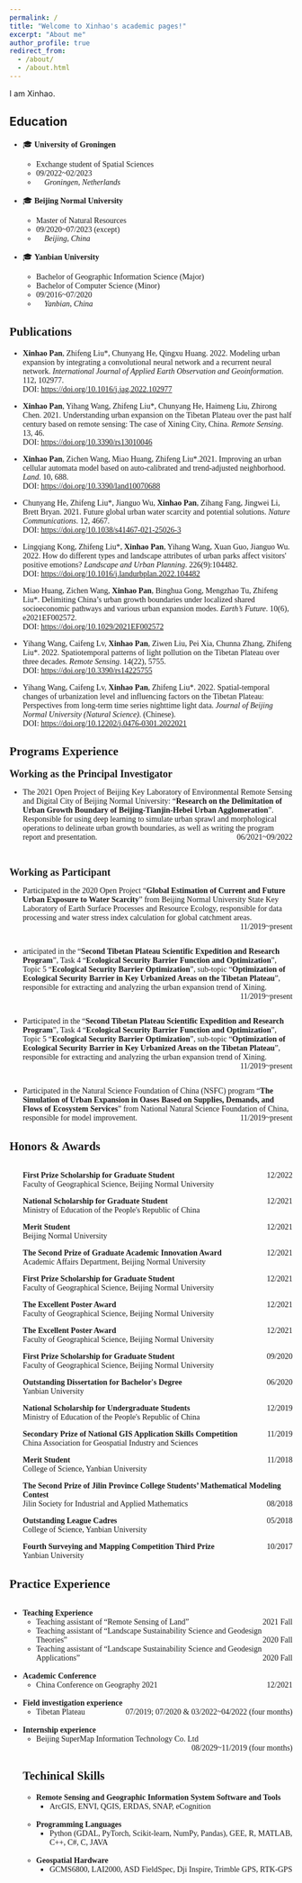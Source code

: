 ```yaml
---
permalink: /
title: "Welcome to Xinhao's academic pages!"
excerpt: "About me"
author_profile: true
redirect_from: 
  - /about/
  - /about.html
---
```



I am Xinhao.




<h2 id="education"> Education</h2>

<span style="font-family: 'euclid';">

* 🎓 **University of Groningen**
    * Exchange student of Spatial Sciences
    * 09/2022~02/2023
    * 📍 *Groningen, Netherlands*

* 🎓 **Beijing Normal University**
    * Master of Natural Resources
    * 09/2020~07/2023 (except)
    * 📍 *Beijing, China*
    

* 🎓 **Yanbian University**
    * Bachelor of Geographic Information Science (Major)
    * Bachelor of Computer Science (Minor)
    * 09/2016~07/2020
    * 📍 *Yanbian, China*

<span>


<h2 id="publications"> Publications</h2>

<span style="font-family: 'euclid';">

* **Xinhao Pan**, Zhifeng Liu\*, Chunyang He, Qingxu Huang. 2022. Modeling urban expansion by integrating a convolutional neural network and a recurrent neural network. *International Journal of Applied Earth Observation and Geoinformation*. 112, 102977.  
DOI:  <a href="https://doi.org/10.1016/j.jag.2022.102977" target="_blank">https://doi.org/10.1016/j.jag.2022.102977</a>

* **Xinhao Pan**, Yihang Wang, Zhifeng Liu\*, Chunyang He, Haimeng Liu, Zhirong Chen. 2021. Understanding urban expansion on the Tibetan Plateau over the past half century based on remote sensing: The case of Xining City, China. *Remote Sensing*. 13, 46.   
DOI: <a href="https://doi.org/10.3390/rs13010046" target="_blank">https://doi.org/10.3390/rs13010046</a>

* **Xinhao Pan**, Zichen Wang, Miao Huang, Zhifeng Liu\*.2021. Improving an urban cellular automata model based on auto-calibrated and trend-adjusted neighborhood. *Land*. 10, 688.   
DOI: <a href="https://doi.org/10.3390/land10070688" target="_blank">https://doi.org/10.3390/land10070688</a>

* Chunyang He, Zhifeng Liu\*, Jianguo Wu, **Xinhao Pan**, Zihang Fang, Jingwei Li, Brett Bryan. 2021. Future global urban water scarcity and potential solutions. *Nature Communications*. 12, 4667.   
DOI: <a href="https://doi.org/10.1038/s41467-021-25026-3" target="_blank">https://doi.org/10.1038/s41467-021-25026-3</a>

* Lingqiang Kong, Zhifeng Liu\*, **Xinhao Pan**, Yihang Wang, Xuan Guo, Jianguo Wu. 2022. How do different types and landscape attributes of urban parks affect visitors' positive emotions? *Landscape and Urban Planning*. 226(9):104482.   
DOI: <a href="https://doi.org/10.1016/j.landurbplan.2022.104482" target="_blank">https://doi.org/10.1016/j.landurbplan.2022.104482</a>

* Miao Huang, Zichen Wang, **Xinhao Pan**, Binghua Gong, Mengzhao Tu, Zhifeng Liu\*. Delimiting China’s urban growth boundaries under localized shared socioeconomic pathways and various urban expansion modes. *Earth’s Future*. 10(6), e2021EF002572.   
DOI: <a href="https://doi.org/10.1029/2021EF002572" target="_blank">https://doi.org/10.1029/2021EF002572</a>

* Yihang Wang, Caifeng Lv, **Xinhao Pan**, Ziwen Liu, Pei Xia, Chunna Zhang, Zhifeng Liu\*. 2022. Spatiotemporal patterns of light pollution on the Tibetan Plateau over three decades. *Remote Sensing*. 14(22), 5755.   
DOI: <a href="https://doi.org/10.3390/rs14225755" target="_blank">https://doi.org/10.3390/rs14225755</a>

* Yihang Wang, Caifeng Lv, **Xinhao Pan**, Zhifeng Liu\*. 2022. Spatial-temporal changes of urbanization level and influencing factors on the Tibetan Plateau: Perspectives from long-term time series nighttime light data. *Journal of Beijing Normal University (Natural Science)*. (Chinese).   
DOI: <a href="https://doi.org/10.12202/j.0476-0301.2022021" target="_blank">https://doi.org/10.12202/j.0476-0301.2022021</a>
<span>


<h2 id="programs"> Programs Experience</h2>
<div>
<b><font size="4">Working as the Principal Investigator</font></b>
  <ul>
	<li>The 2021 Open Project of Beijing Key Laboratory of Environmental Remote Sensing and Digital City of Beijing Normal University: “<b>Research on the Delimitation of Urban Growth Boundary of Beijing-Tianjin-Hebei Urban Agglomeration</b>”. Responsible for using deep learning to simulate urban sprawl and morphological operations to delineate urban growth boundaries, as well as writing the program report and presentation.<span style="float: right">06/2021~09/2022</span></li>
  </ul>
<br>

<b><font size="4">Working as Participant</font></b>
  <ul>
	<li>Participated in the 2020 Open Project “<b>Global Estimation of Current and Future Urban Exposure to Water Scarcity</b>” from Beijing Normal University State Key Laboratory of Earth Surface Processes and Resource Ecology, responsible for data processing and water stress index calculation for global catchment areas.<span style="float: right">11/2019~present</span></li>
  </ul>
<br>
  <ul>
	<li>articipated in the “<b>Second Tibetan Plateau Scientific Expedition and Research Program</b>”, Task 4 “<b>Ecological Security Barrier Function and Optimization</b>”, Topic 5 “<b>Ecological Security Barrier Optimization</b>”, sub-topic “<b>Optimization of Ecological Security Barrier in Key Urbanized Areas on the Tibetan Plateau</b>”, responsible for extracting and analyzing the urban expansion trend of Xining.<span style="float: right">11/2019~present</span></li>
  </ul>
<br>
  <ul>
	<li>Participated in the “<b>Second Tibetan Plateau Scientific Expedition and Research Program</b>”, Task 4 “<b>Ecological Security Barrier Function and Optimization</b>”, Topic 5 “<b>Ecological Security Barrier Optimization</b>”, sub-topic “<b>Optimization of Ecological Security Barrier in Key Urbanized Areas on the Tibetan Plateau</b>”, responsible for extracting and analyzing the urban expansion trend of Xining.<span style="float: right">11/2019~present</span></li>
  </ul>
<br>
  <ul>
	<li>Participated in the Natural Science Foundation of China (NSFC) program “<b>The Simulation of Urban Expansion in Oases Based on Supplies, Demands, and Flows of Ecosystem Services</b>” from National Natural Science Foundation of China, responsible for model improvement.<span style="float: right">11/2019~present</span></li>
  </ul>


</div>


<h2 id="honors"> Honors & Awards</h2>

<span style="font-family: 'euclid';">


<p style="overflow: hidden">
<span style="font-family: Euclid">

<ul>
<span style="float: left">
<b>First Prize Scholarship for Graduate Student</b></span>
<span style="float: right">12/2022</span>
<br>
Faculty of Geographical Science, Beijing Normal University
</ul>

<ul>
<span style="float: left">
<b>National Scholarship for Graduate Student</b></span>
<span style="float: right">12/2021</span>
<br>
Ministry of Education of the People's Republic of China
</ul>

<ul>
<span style="float: left">
<b>Merit Student</b></span>
<span style="float: right">12/2021</span>
<br>
Beijing Normal University
</ul>

<ul>
<span style="float: left">
<b>The Second Prize of Graduate Academic Innovation Award</b></span>
<span style="float: right">12/2021</span>
<br>
Academic Affairs Department, Beijing Normal University
</ul>

<ul>
<span style="float: left">
<b>First Prize Scholarship for Graduate Student</b></span>
<span style="float: right">12/2021</span>
<br>
Faculty of Geographical Science, Beijing Normal University
</ul>

<ul>
<span style="float: left">
<b>The Excellent Poster Award</b></span>
<span style="float: right">12/2021</span>
<br>
Faculty of Geographical Science, Beijing Normal University
</ul>

<ul>
<span style="float: left">
<b>The Excellent Poster Award</b></span>
<span style="float: right">12/2021</span>
<br>
Faculty of Geographical Science, Beijing Normal University
</ul>

<ul>
<span style="float: left">
<b>First Prize Scholarship for Graduate Student</b></span>
<span style="float: right">09/2020</span>
<br>
Faculty of Geographical Science, Beijing Normal University
</ul>

<ul>
<span style="float: left">
<b>Outstanding Dissertation for Bachelor's Degree</b></span>
<span style="float: right">06/2020</span>
<br>
Yanbian University
</ul>

<ul>
<span style="float: left">
<b>National Scholarship for Undergraduate Students</b></span>
<span style="float: right">12/2019</span>
<br>
Ministry of Education of the People's Republic of China
</ul>

<ul>
<span style="float: left">
<b>Secondary Prize of National GIS Application Skills Competition</b></span>
<span style="float: right">11/2019</span>
<br>
China Association for Geospatial Industry and Sciences
</ul>

<ul>
<span style="float: left">
<b>Merit Student</b></span>
<span style="float: right">11/2018</span>
<br>
College of Science, Yanbian University
</ul>

<ul>
<span style="float: left">
<b>The Second Prize of Jilin Province College Students’ Mathematical Modeling Contest</b></span>
<span style="float: right">08/2018</span>
<br>
Jilin Society for Industrial and Applied Mathematics
</ul>

<ul>
<span style="float: left">
<b>Outstanding League Cadres</b></span>
<span style="float: right">05/2018</span>
<br>
College of Science, Yanbian University
</ul>

<ul>
<span style="float: left">
<b>Fourth Surveying and Mapping Competition Third Prize</b></span>
<span style="float: right">10/2017</span>
<br>
Yanbian University
</ul>
</span>
</p>


<h2 id="practice"> Practice Experience</h2>

<span style="font-family: 'euclid';">
<p style="overflow: hidden">
<span style="font-family: Euclid">
<ul>
<li>
<span style="float: left">
<b>Teaching Experience</b></span>
<br>
<ul><li>Teaching assistant of “Remote Sensing of Land”<span style="float: right">2021 Fall</span></li>
<li>Teaching assistant of “Landscape Sustainability Science and Geodesign Theories”<span style="float: right">2020 Fall</span></li>
<li>Teaching assistant of “Landscape Sustainability Science and Geodesign Applications”<span style="float: right">2020 Fall</span></li></ul>
<br>


<li>
<span style="float: left">
<b>Academic Conference</b></span>
<br>
<ul><li>China Conference on Geography 2021<span style="float: right">12/2021</span></li>
</ul>
<br>


<li>
<span style="float: left">
<b>Field investigation experience</b></span>
<br>
<ul><li>Tibetan Plateau<span style="float: right">07/2019; 07/2020 & 03/2022~04/2022 (four months)</span></li>
</ul>
<br>


<li>
<span style="float: left">
<b>Internship experience</b></span>
<br>
<ul><li>Beijing SuperMap Information Technology Co. Ltd<span style="float: right">08/2029~11/2019 (four months)</span></li>
</ul>
<br>


<h2 id="techinical"> Techinical Skills</h2>
<div>
  <ul>
    <li>
      <b>Remote Sensing and Geographic Information System Software and Tools</b>
      <ul>
        <li>ArcGIS, ENVI, QGIS, ERDAS, SNAP, eCognition</li>
      </ul>
    </li>
<br>
    <li>
      <b>Programming Languages</b>
      <ul>
        <li>Python (GDAL, PyTorch, Scikit-learn, NumPy, Pandas), GEE, R, MATLAB, C++, C#, C, JAVA</li>
      </ul>
    </li>
<br>
    <li>
      <b>Geospatial Hardware</b>
      <ul>
        <li>GCMS6800, LAI2000, ASD FieldSpec, Dji Inspire, Trimble GPS, RTK-GPS</li>
      </ul>
    </li>
  </ul>
</div>


